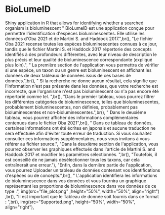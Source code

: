 # BioLumeID
Shiny application in R that allows for identifying whether a searched organism is bioluminescent
" BioLumeID est une application conçue pour permettre l'identification d'espèces bioluminescentes. Elle utilise les données d'Oba 2021 et de Martini S. and Haddock 2017.",br(),
"Le fichier Oba 2021 recense toutes les espèces bioluminescentes connues à ce jour, tandis que le fichier Martini S. et Haddock 2017 répertorie des concepts identifiés à des profondeurs différentes, avec leur niveau de description le plus précis et leur qualité de bioluminescence correspondante (expliqué plus loin).",
" La première section de l'application vous permettra de vérifier si une espèce, un taxon ou un genre est bioluminescent en affichant les données de deux tableaux de données issus de ces bases de données.",br(),
" Si la recherche ne donne aucun résultat, cela signifie que l'information n'est pas présente dans les données, que votre recherche est incorrecte, que l'organisme n'est pas bioluminescent ou n'a pas encore été répertorié comme tel. ",br(),
"Dans le premier tableau, vous pourrez filtrer les différentes catégories de bioluminescence, telles que bioluminescentes, probablement bioluminescentes, non définies, probablement pas bioluminescentes et non-bioluminescentes.",br(),
" Dans le deuxième tableau, vous pourrez afficher des informations complémentaires contenues dans le fichier Oba 2021",br(),
" Dans ce tableau de données, certaines informations ont été écrites en japonais et aucune traduction ne sera effectuée afin d'éviter toute erreur de traduction. Si vous souhaitez consulter ces informations supplémentaires, nous vous invitons à vous référer au fichier source.",
"Dans la deuxième section de l'application, vous pourrez observer les graphiques effectués dans l'article de Martini S. and Haddock 2017 et modifier les paramètres sélectionnés. ",br(),
"Toutefois, il est conseillé de ne jamais désélectionner tous les taxons, car cela entraînerait une erreur."),
"Enfin, dans la dernière partie de l'application, vous pourrez Uploader un tableau de données contenant vos identifications d'espèces ou de concepts.",br(),
" L'application identifiera les informations de bioluminescence dans vos données et vous fournira un graphique représentant les proportions de bioluminescence dans vos données de ce type :",
                img(src="file_plot.png" ,height="50%", width="50%", align="right")
                ,br(),
                "Il est important que le Tableau de donnée soit fournis dans ce format : ",br(),
                img(src="Supported.png", height="50%", width="50%", align="right"),

